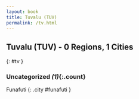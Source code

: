```yaml
---
layout: book
title: Tuvalu (TUV)
permalink: /tv.html
---
```


## Tuvalu (TUV) - 0 Regions, 1 Cities
{: #tv }





### Uncategorized _(1)_{:.count}


Funafuti  {: .city #funafuti } <br>


 
